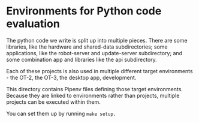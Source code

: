 # Environments for Python code evaluation

The python code we write is split up into multiple pieces. There are some libraries, like the hardware and shared-data subdirectories; some applications, like the robot-server and update-server subdirectory; and some combination app and libraries like the api subdirectory. 

Each of these projects is also used in multiple different target environments - the OT-2, the OT-3, the desktop app, development.

This directory contains Pipenv files defining those target environments. Because they are linked to environments rather than projects, multiple projects can be executed within them.

You can set them up by running `make setup.`
